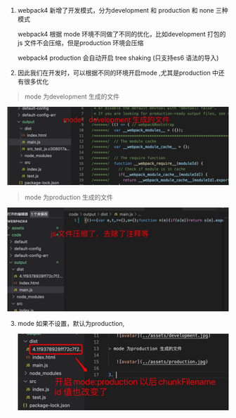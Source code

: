 1. webpack4 新增了开发模式，分为development 和 production 和 none 三种模式

   webpack4 根据 mode  环境不同做了不同的优化，比如development 打包的js 文件不会压缩，但是production 环境会压缩

   webpack4 production 会自动开启 tree shaking (只支持es6 语法的导入)

2. 因此我们在开发时，可以根据不同的环境开启mode ,尤其是production 中还有很多优化

> mode 为development 生成的文件

   ![avatar](../assets/development.jpg)

> mode 为production 生成的文件

   ![avatar](../assets/production.jpg)

3. mode 如果不设置，默认为production,

   ![avatar](../assets/production2.jpg)